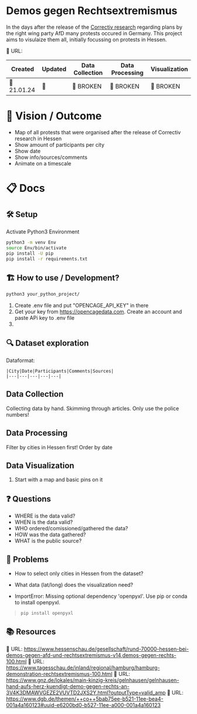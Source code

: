 # Demos gegen Rechtsextremismus

In the days after the release of the [Correctiv research](https://correctiv.org/aktuelles/neue-rechte/2024/01/10/geheimplan-remigration-vertreibung-afd-rechtsextreme-november-treffen/) regarding plans by the right wing party AfD many protests occured in Germany.
This project aims to visulaize them all, initially focussing on protests in Hessen.



🔗 URL: <POTENTIAL LINK>

| Created | Updated | Data Collection | Data Processing | Visualization |
| ------- | ------- | --------- | --------- | -------------- |
| 📆 21.01.24     | 📆      | 🛑 BROKEN | 🛑 BROKEN | 🛑 BROKEN |


# 🚀 Vision / Outcome
- Map of all protests that were organised after the release of Correctiv research in Hessen
- Show amount of participants per city
- Show date
- Show info/sources/comments
- Animate on a timescale


# 📋️ Docs
## 🛠️ Setup
Activate Python3 Environment
```BASH
python3 -m venv Env
source Env/bin/activate
pip install -U pip
pip install -r requirements.txt
```


## 🏗️ How to use / Development?
```BASH
python3 your_python_project/
```

1. Create .env file and put "OPENCAGE_API_KEY" in there
2. Get your key from https://opencagedata.com. Create an account and paste APi key to .env file
3.

## 🔍️ Dataset exploration

Dataformat:
```CSV
|City|Date|Participants|Comments|Sources|
|---|---|---|---|---|
```

## Data Collection
Collecting data by hand. Skimming through articles.
Only use the police numbers!

## Data Processing
Filter by cities in Hessen first!
Order by date

## Data Visualization
1. Start with a map and basic pins on it


## ❓️ Questions
- WHERE is the data valid?
- WHEN is the data valid?
- WHO ordered/comissioned/gathered the data?
- HOW was the data gathered?
- WHAT is the public source?



## 🚧 Problems
- How to select only cities in Hessen from the dataset?
- What data (lat/long) does the visualization need?


- ImportError: Missing optional dependency 'openpyxl'.  Use pip or conda to install openpyxl.
> `pip install openpyxl`

## 📚️ Resources
🔗 URL: https://www.hessenschau.de/gesellschaft/rund-70000-hessen-bei-demos-gegen-afd-und-rechtsextremismus-v14,demos-gegen-rechts-100.html
🔗 URL: https://www.tagesschau.de/inland/regional/hamburg/hamburg-demonstration-rechtsextremismus-100.html
🔗 URL: https://www.gnz.de/lokales/main-kinzig-kreis/gelnhausen/gelnhausen-hand-aufs-herz-kuendigt-demo-gegen-rechts-an-3V4K3DMAWVGEZE2VUVTD2JXS2Y.html?outputType=valid_amp
🔗 URL: https://www.dgb.de/themen/++co++5bab75ee-b521-11ee-bea4-001a4a160123#uuid-e6200bd0-b527-11ee-a000-001a4a160123



